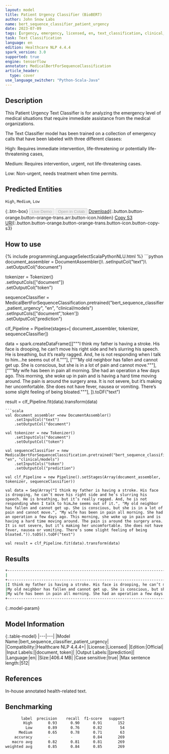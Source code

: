 ```yaml
---
layout: model
title: Patient Urgency Classifier (BioBERT)
author: John Snow Labs
name: bert_sequence_classifier_patient_urgency
date: 2023-07-09
tags: [urgency, emergency, licensed, en, text_classification, clinical, tensorflow]
task: Text Classification
language: en
edition: Healthcare NLP 4.4.4
spark_version: 3.0
supported: true
engine: tensorflow
annotator: MedicalBertForSequenceClassification
article_header:
  type: cover
use_language_switcher: "Python-Scala-Java"
---
```


## Description

This Patient Urgency Text Classifier is for analyzing the emergency level of medical situations that require immediate assistance from the medical organizations.

The Text Classifier model has been trained on a collection of emergency calls that have been labeled with three different classes:

High: Requires immediate intervention, life-threatening or potentially life-threatening cases,

Medium: Requires intervention, urgent, not life-threatening cases.

Low: Non-urgent, needs treatment when time permits.

## Predicted Entities

`High`, `Medium`, `Low`

{:.btn-box}
<button class="button button-orange" disabled>Live Demo</button>
<button class="button button-orange" disabled>Open in Colab</button>
[Download](https://s3.amazonaws.com/auxdata.johnsnowlabs.com/clinical/models/bert_sequence_classifier_patient_urgency_en_4.4.4_3.0_1688867233593.zip){:.button.button-orange.button-orange-trans.arr.button-icon.hidden}
[Copy S3 URI](s3://auxdata.johnsnowlabs.com/clinical/models/bert_sequence_classifier_patient_urgency_en_4.4.4_3.0_1688867233593.zip){:.button.button-orange.button-orange-trans.button-icon.button-copy-s3}

## How to use



<div class="tabs-box" markdown="1">
{% include programmingLanguageSelectScalaPythonNLU.html %}
```python
document_assembler = DocumentAssembler()\
    .setInputCol("text")\
    .setOutputCol("document")

tokenizer = Tokenizer() \
    .setInputCols(["document"]) \
    .setOutputCol("token")

sequenceClassifier = MedicalBertForSequenceClassification.pretrained("bert_sequence_classifier_patient_urgency", "en", "clinical/models")\
    .setInputCols(["document",'token'])\
    .setOutputCol("prediction")

clf_Pipeline = Pipeline(stages=[
    document_assembler,
    tokenizer,
    sequenceClassifier])

data = spark.createDataFrame([["""I think my father is having a stroke. His face is drooping, he can’t move his right side and he’s slurring his speech. He is breathing, but it’s really ragged. And, he is not responding when I talk to him…he seems out of it."""], 
 ["""My old neighbor has fallen and cannot get up. She is conscious, but she is in a lot of pain and cannot move."""],
 ["""My wife has been in pain all morning. She had an operation a few days ago. This morning, she woke up in pain and is having a hard time moving around. The pain is around the surgery area. It is not severe, but it’s making her uncomfortable. She does not have fever, nausea or vomiting. There’s some slight feeling of being bloated."""],
 ]).toDF("text")

result = clf_Pipeline.fit(data).transform(data)
```
```scala
val document_assembler =new DocumentAssembler()
    .setInputCol("text")
    .setOutputCol("document")

val tokenizer = new Tokenizer()
    .setInputCols("document")
    .setOutputCol("token")

val sequenceClassifier = new MedicalBertForSequenceClassification.pretrained("bert_sequence_classifier_patient_urgency", "en", "clinical/models")
    .setInputCols("token")
    .setOutputCol("prediction")

val clf_Pipeline = new Pipeline().setStages(Array(document_assembler, tokenizer, sequenceClassifier))

val data = Seq(Array("I think my father is having a stroke. His face is drooping, he can’t move his right side and he’s slurring his speech. He is breathing, but it’s really ragged. And, he is not responding when I talk to him…he seems out of it.", "My old neighbor has fallen and cannot get up. She is conscious, but she is in a lot of pain and cannot move.", "My wife has been in pain all morning. She had an operation a few days ago. This morning, she woke up in pain and is having a hard time moving around. The pain is around the surgery area. It is not severe, but it’s making her uncomfortable. She does not have fever, nausea or vomiting. There’s some slight feeling of being bloated.")).toDS().toDF("text")

val result = clf_Pipeline.fit(data).transform(data)
```
</div>

## Results

```bash
+----------------------------------------------------------------------------------------------------+--------+
|                                                                                                text|  result|
+----------------------------------------------------------------------------------------------------+--------+
|I think my father is having a stroke. His face is drooping, he can’t move his right side and he’s...|  [High]|
|My old neighbor has fallen and cannot get up. She is conscious, but she is in a lot of pain and c...|[Medium]|
|My wife has been in pain all morning. She had an operation a few days ago. This morning, she woke...|   [Low]|
+----------------------------------------------------------------------------------------------------+--------+
```

{:.model-param}
## Model Information

{:.table-model}
|---|---|
|Model Name:|bert_sequence_classifier_patient_urgency|
|Compatibility:|Healthcare NLP 4.4.4+|
|License:|Licensed|
|Edition:|Official|
|Input Labels:|[document, token]|
|Output Labels:|[prediction]|
|Language:|en|
|Size:|406.4 MB|
|Case sensitive:|true|
|Max sentence length:|512|

## References

In-house annotated health-related text.

## Benchmarking

```bash
       label  precision    recall  f1-score   support
        High       0.93      0.90      0.91       152
         Low       0.89      0.76      0.82        54
      Medium       0.65      0.78      0.71        63
    accuracy       -         -         0.84       269
   macro avg       0.82      0.81      0.81       269
weighted avg       0.85      0.84      0.85       269
```